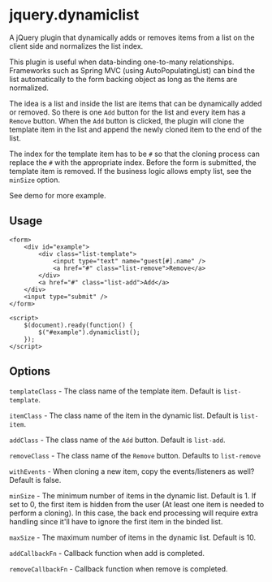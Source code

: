 # jquery.dynamiclist #

A jQuery plugin that dynamically adds or removes items from a list on the client side and normalizes the list index.

This plugin is useful when data-binding one-to-many relationships.  Frameworks such as Spring MVC (using AutoPopulatingList) can bind the list automatically to the form backing object as long as the items are normalized.

The idea is a list and inside the list are items that can be dynamically added or removed.  So there is one `Add` button for the list and every item has a `Remove` button.  When the `Add` button is clicked, the plugin will clone the template item in the list and append the newly cloned item to the end of the list.

The index for the template item has to be `#` so that the cloning process can replace the `#` with the appropriate index.  Before the form is submitted, the template item is removed.  If the business logic allows empty list, see the `minSize` option.

See demo for more example.  

## Usage ##

    <form>
		<div id="example">
        	<div class="list-template">
        	    <input type="text" name="guest[#].name" />
        	    <a href="#" class="list-remove">Remove</a>
	        </div>
        	<a href="#" class="list-add">Add</a>
		</div>
		<input type="submit" />
	</form>

    <script>
        $(document).ready(function() {
            $("#example").dynamiclist();
        });
    </script>

## Options ##

`templateClass` - The class name of the template item.  Default is `list-template`.

`itemClass` - The class name of the item in the dynamic list.  Default is `list-item`.

`addClass` - The class name of the `Add` button.  Default is  `list-add`.

`removeClass` - The class name of the `Remove` button.  Defaults to `list-remove`

`withEvents` - When cloning a new item, copy the events/listeners as well?  Default is false.

`minSize` - The minimum number of items in the dynamic list.  Default is 1.  If set to 0, the first item is hidden from the user (At least one item is needed to perform a cloning).  In this case, the back end processing will require extra handling since it'll have to ignore the first item in the binded list.

`maxSize` - The maximum number of items in the dynamic list.  Default is 10.

`addCallbackFn` - Callback function when add is completed.

`removeCallbackFn` - Callback function when remove is completed.
